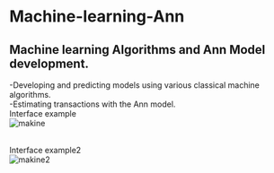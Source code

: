 # Machine-learning-Ann
## Machine learning Algorithms and Ann Model development.

-Developing and predicting models using various classical machine algorithms. <br>
-Estimating transactions with the Ann model.
<br/>
Interface example <br/>
![makine](https://user-images.githubusercontent.com/60323250/110012937-20610c80-7d32-11eb-908a-42d6ab76a030.png)

<br/>Interface example2 <br/>
![makine2](https://user-images.githubusercontent.com/60323250/110013224-71710080-7d32-11eb-98ec-cd6b194521a4.png)



